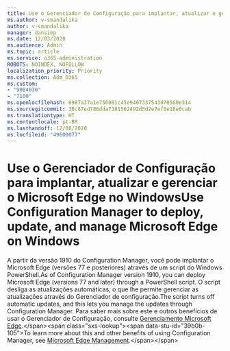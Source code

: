 ```yaml
---
title: Use o Gerenciador de Configuração para implantar, atualizar e gerenciar o Microsoft Edge no Windows
ms.author: v-smandalika
author: v-smandalika
manager: dansimp
ms.date: 12/03/2020
ms.audience: Admin
ms.topic: article
ms.service: o365-administration
ROBOTS: NOINDEX, NOFOLLOW
localization_priority: Priority
ms.collection: Adm_O365
ms.custom:
- "9004030"
- "7100"
ms.openlocfilehash: 8987a37a1e756001c45e9407337543d70560e314
ms.sourcegitcommit: 38c87ed786dda7181562492d5d2e7ef0e18e0cab
ms.translationtype: HT
ms.contentlocale: pt-BR
ms.lasthandoff: 12/08/2020
ms.locfileid: "49600077"
---
```

# <a name="use-configuration-manager-to-deploy-update-and-manage-microsoft-edge-on-windows"></a><span data-ttu-id="39b0b-102">Use o Gerenciador de Configuração para implantar, atualizar e gerenciar o Microsoft Edge no Windows</span><span class="sxs-lookup"><span data-stu-id="39b0b-102">Use Configuration Manager to deploy, update, and manage Microsoft Edge on Windows</span></span>

<span data-ttu-id="39b0b-103">A partir da versão 1910 do Configuration Manager, você pode implantar o Microsoft Edge (versões 77 e posteriores) através de um script do Windows PowerShell.</span><span class="sxs-lookup"><span data-stu-id="39b0b-103">As of Configuration Manager version 1910, you can deploy Microsoft Edge (versions 77 and later) through a PowerShell script.</span></span> <span data-ttu-id="39b0b-104">O script desliga as atualizações automáticas, o que lhe permite gerenciar as atualizações através do Gerenciador de configuração.</span><span class="sxs-lookup"><span data-stu-id="39b0b-104">The script turns off automatic updates, and this lets you manage the updates through Configuration Manager.</span></span> <span data-ttu-id="39b0b-105">Para saber mais sobre este e outros benefícios de usar o Gerenciador de Configuração, consulte [Gerenciamento Microsoft Edge](https://docs.microsoft.com/mem/configmgr/apps/deploy-use/deploy-edge??).</span><span class="sxs-lookup"><span data-stu-id="39b0b-105">To learn more about this and other benefits of using Configuration Manager, see [Microsoft Edge Management](https://docs.microsoft.com/mem/configmgr/apps/deploy-use/deploy-edge??).</span></span>